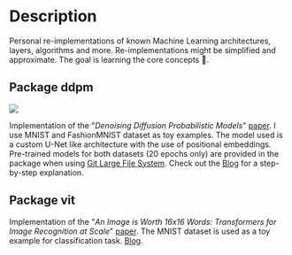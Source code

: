 # Description
Personal re-implementations of known Machine Learning architectures, layers, algorithms and more.
Re-implementations might be simplified and approximate. The goal is learning the core concepts 🙂.

## Package ddpm
<img src="./ddpm/both.gif" />

Implementation of the "_Denoising Diffusion Probabilistic Models_" [paper](https://arxiv.org/abs/2006.11239).
I use MNIST and FashionMNIST dataset as toy examples. The model used is a custom U-Net like architecture with the use of positional embeddings.
Pre-trained models for both datasets (20 epochs only) are provided in the package when using [Git Large File System](https://git-lfs.github.com/).
Check out the [Blog](https://medium.com/mlearning-ai/enerating-images-with-ddpms-a-pytorch-implementation-cef5a2ba8cb1) for a step-by-step explanation.

## Package vit
Implementation of the "_An Image is Worth 16x16 Words: Transformers for Image Recognition at Scale_" [paper](https://openreview.net/forum?id=YicbFdNTTy).
The MNIST dataset is used as a toy example for classification task. [Blog](https://medium.com/mlearning-ai/vision-transformers-from-scratch-pytorch-a-step-by-step-guide-96c3313c2e0c). 